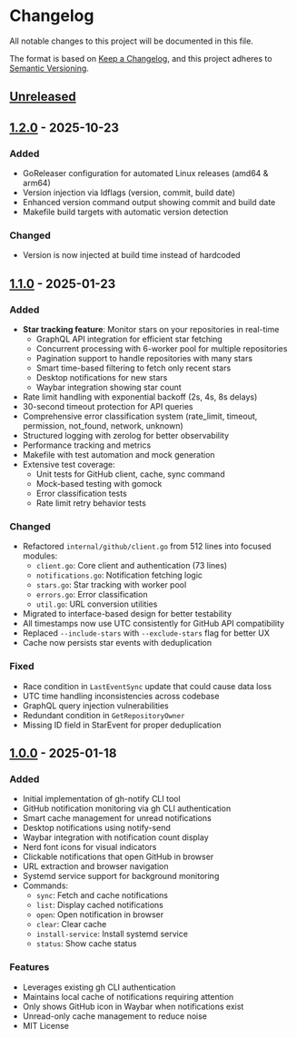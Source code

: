 # Changelog

All notable changes to this project will be documented in this file.

The format is based on [Keep a Changelog](https://keepachangelog.com/en/1.0.0/),
and this project adheres to [Semantic Versioning](https://semver.org/spec/v2.0.0.html).

## [Unreleased]

## [1.2.0] - 2025-10-23

### Added
- GoReleaser configuration for automated Linux releases (amd64 & arm64)
- Version injection via ldflags (version, commit, build date)
- Enhanced version command output showing commit and build date
- Makefile build targets with automatic version detection

### Changed
- Version is now injected at build time instead of hardcoded

## [1.1.0] - 2025-01-23

### Added
- **Star tracking feature**: Monitor stars on your repositories in real-time
  - GraphQL API integration for efficient star fetching
  - Concurrent processing with 6-worker pool for multiple repositories
  - Pagination support to handle repositories with many stars
  - Smart time-based filtering to fetch only recent stars
  - Desktop notifications for new stars
  - Waybar integration showing star count
- Rate limit handling with exponential backoff (2s, 4s, 8s delays)
- 30-second timeout protection for API queries
- Comprehensive error classification system (rate_limit, timeout, permission, not_found, network, unknown)
- Structured logging with zerolog for better observability
- Performance tracking and metrics
- Makefile with test automation and mock generation
- Extensive test coverage:
  - Unit tests for GitHub client, cache, sync command
  - Mock-based testing with gomock
  - Error classification tests
  - Rate limit retry behavior tests

### Changed
- Refactored `internal/github/client.go` from 512 lines into focused modules:
  - `client.go`: Core client and authentication (73 lines)
  - `notifications.go`: Notification fetching logic
  - `stars.go`: Star tracking with worker pool
  - `errors.go`: Error classification
  - `util.go`: URL conversion utilities
- Migrated to interface-based design for better testability
- All timestamps now use UTC consistently for GitHub API compatibility
- Replaced `--include-stars` with `--exclude-stars` flag for better UX
- Cache now persists star events with deduplication

### Fixed
- Race condition in `LastEventSync` update that could cause data loss
- UTC time handling inconsistencies across codebase
- GraphQL query injection vulnerabilities
- Redundant condition in `GetRepositoryOwner`
- Missing ID field in StarEvent for proper deduplication

## [1.0.0] - 2025-01-18

### Added
- Initial implementation of gh-notify CLI tool
- GitHub notification monitoring via gh CLI authentication
- Smart cache management for unread notifications
- Desktop notifications using notify-send
- Waybar integration with notification count display
- Nerd font icons for visual indicators
- Clickable notifications that open GitHub in browser
- URL extraction and browser navigation
- Systemd service support for background monitoring
- Commands:
  - `sync`: Fetch and cache notifications
  - `list`: Display cached notifications
  - `open`: Open notification in browser
  - `clear`: Clear cache
  - `install-service`: Install systemd service
  - `status`: Show cache status

### Features
- Leverages existing gh CLI authentication
- Maintains local cache of notifications requiring attention
- Only shows GitHub icon in Waybar when notifications exist
- Unread-only cache management to reduce noise
- MIT License

[Unreleased]: https://github.com/bnema/gh-notify/compare/v1.2.0...HEAD
[1.2.0]: https://github.com/bnema/gh-notify/compare/v1.1.0...v1.2.0
[1.1.0]: https://github.com/bnema/gh-notify/compare/v1.0.0...v1.1.0
[1.0.0]: https://github.com/bnema/gh-notify/releases/tag/v1.0.0
